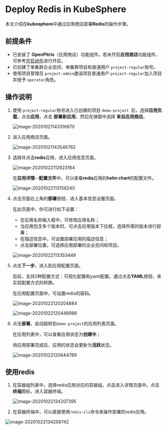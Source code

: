 # Deploy Redis in KubeSphere

本文介绍在**kubesphere**中通过应用商店部署**Redis**的操作步骤。

## 前提条件

- 已安装了 **OpenPitrix**（应用商店）功能组件。若未开启**应用商店**功能组件，可参考[开启组件](https://kubesphere.io/docs/pluggable-components/app-store/)进行开启。
- 已创建了单集群企业空间、单集群项目和普通用户 `project-regular`账号。
- 使用项目管理员 `project-admin`邀请项目普通用户 `project-regular`加入项目并授予 `operator`角色。

## 操作说明

1. 使用 `project-regular`账号进入已创建的项目 `demo-project `后，选择**应用负载**，点击**应用**，点击 **部署新应用**，然后在弹窗中选择 **来自应用商店**。

   ![image-20201021143316670](https://sh1a.qingstor.com/ks-website-image/pic/image-20201021143316670.png)

2. 进入应用商店页面。

   ![image-20201021143546762](https://sh1a.qingstor.com/ks-website-image/pic/image-20201021143546762.png)

3. 选择并点击**redis**应用，进入应用信息页面。

   ![image-20201022112823164](https://sh1a.qingstor.com/ks-website-image/pic/image-20201022112823164.png)

   在**应用详情**--**配置文件**中，可以查看**redis**应用的**helm chart**的配置文件。

   ![image-20201022113156240](https://sh1a.qingstor.com/ks-website-image/pic/image-20201022113156240.png)

4. 点击页面右上角的**部署**按钮，进入基本信息设置页面。

   在此页面中，你可进行如下设置：

   - 在应用名称输入框中，可修改应用名称；
   - 当应用包含多个版本时，可点击应用版本下拉框，选择所需的版本进行部署；
   - 在描述信息中，可设置部署应用的描述信息；
   - 点击部署位置，可选择应用部署的企业空间和项目。

   ![image-20201022113353449](https://sh1a.qingstor.com/ks-website-image/pic/image-20201022113353449.png)

5. 点击**下一步**，进入到应用配置页面。

   目前，支持2种配置方式：可视化配置和yaml配置。通过点击**YAML**按钮，来实现配置方式的转换。

   在应用配置页面中，可设置redis的密码。

   ![image-20201022120204884](https://sh1a.qingstor.com/ks-website-image/pic/image-20201022120204884.png)

   ![image-20201022120448986](https://sh1a.qingstor.com/ks-website-image/pic/image-20201022120448986.png)

6. 点击**部署**，自动跳转到`demo-project`的应用列表页面。

   在应用列表中，可以查看应用状态为**创建中**；

   待应用部署完成后，应用的状态会更新为**活跃**状态。

   ![image-20201022120644789](https://sh1a.qingstor.com/ks-website-image/pic/image-20201022120644789.png)

## 使用redis

1. 在容器组列表中，选择redis应用对应的容器组，点击进入详情页面中。点击**终端**图标，进入容器终端。

   ![image-20201022134207395](https://sh1a.qingstor.com/ks-website-image/pic/image-20201022134207395.png)

2. 在容器终端中，可以直接使用`redis-cli`命令来操作部署的redis应用。

![image-20201022134258742](https://sh1a.qingstor.com/ks-website-image/pic/image-20201022134258742.png)